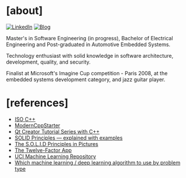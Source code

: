 # [about]

[![LinkedIn](https://img.shields.io/badge/-LinkedIn-blue?style=for-the-badge&logo=Linkedin&logoColor=white&link=https://www.linkedin.com/in/furansa)](https://www.linkedin.com/in/furansa)
[![Blog](https://img.shields.io/badge/-Blog-black?style=for-the-badge&logo=Github&logoColor=white&link=https://desconstruindo.furansa.me)](https://desconstruindo.furansa.me)

Master's in Software Engineering (in progress), Bachelor of Electrical Engineering and Post-graduated in Automotive Embedded Systems.

Technology enthusiast with solid knowledge in software architecture, development, quality, and security.

Finalist at Microsoft's Imagine Cup competition - Paris 2008, at the embedded systems development category, and jazz guitar player.

# [references]

* [ISO C++](https://isocpp.org)
* [ModernCppStarter](https://github.com/TheLartians/ModernCppStarter)
* [Qt Creator Tutorial Series with C++](https://prognotes.net/qt-tutorial-series)
* [SOLID Principles — explained with examples](https://medium.com/mindorks/solid-principles-explained-with-examples-79d1ce114ace)
* [The S.O.L.I.D Principles in Pictures](https://medium.com/backticks-tildes/the-s-o-l-i-d-principles-in-pictures-b34ce2f1e898)
* [The Twelve-Factor App](https://12factor.net)
* [UCI Machine Learning Repository](https://archive.ics.uci.edu/ml)
* [Which machine learning / deep learning algorithm to use by problem type](https://www.datasciencecentral.com/profiles/blogs/which-machine-learning-deep-learning-algorithm-to-use-by-problem)
